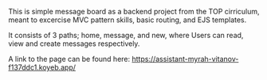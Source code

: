 This is simple message board as a backend project from the TOP cirriculum, meant to excercise MVC pattern skills, basic routing, and EJS templates.

It consists of 3 paths; home, message, and new, where Users can read, view and create messages respectively.

A link to the page can be found here: https://assistant-myrah-vitanov-f137ddc1.koyeb.app/
